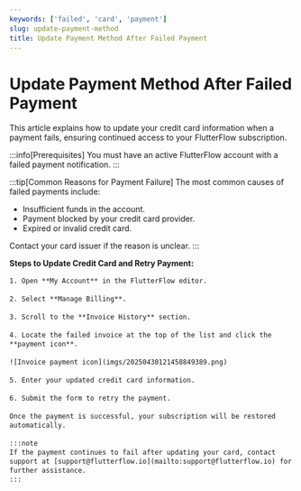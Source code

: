 ```yaml
---
keywords: ['failed', 'card', 'payment']
slug: update-payment-method
title: Update Payment Method After Failed Payment
---
```


# Update Payment Method After Failed Payment

This article explains how to update your credit card information when a payment fails, ensuring continued access to your FlutterFlow subscription.

:::info[Prerequisites]
You must have an active FlutterFlow account with a failed payment notification.
:::

:::tip[Common Reasons for Payment Failure]
The most common causes of failed payments include:

- Insufficient funds in the account.
- Payment blocked by your credit card provider.
- Expired or invalid credit card.

Contact your card issuer if the reason is unclear.
:::

**Steps to Update Credit Card and Retry Payment:**

    1. Open **My Account** in the FlutterFlow editor.

    2. Select **Manage Billing**.

    3. Scroll to the **Invoice History** section.

    4. Locate the failed invoice at the top of the list and click the **payment icon**.

    ![Invoice payment icon](imgs/20250430121458849389.png)

    5. Enter your updated credit card information.

    6. Submit the form to retry the payment.

    Once the payment is successful, your subscription will be restored automatically.

    :::note
    If the payment continues to fail after updating your card, contact support at [support@flutterflow.io](mailto:support@flutterflow.io) for further assistance.
    :::
